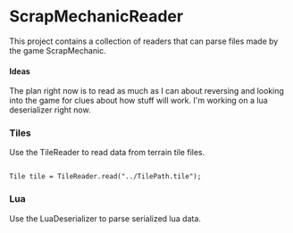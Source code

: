 # ScrapMechanicReader
This project contains a collection of readers that can parse files made by the game ScrapMechanic.


#### Ideas

The plan right now is to read as much as I can about reversing and looking into the game for clues about how stuff will work.
I'm working on a lua deserializer right now.


### Tiles
Use the TileReader to read data from terrain tile files.

<code>
Tile tile = TileReader.read("../TilePath.tile");
</code>


### Lua
Use the LuaDeserializer to parse serialized lua data.


